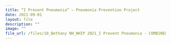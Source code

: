 ```yaml
---
title: “I Prevent Pneumonia” – Pneumonia Prevention Project
date: 2021-09-01
layout: file
description: ""
image: ""
file_url: /files/10_Bethany NH_NHIP 2021_I Prevent Pneumonia - COMBINED.pdf
---
```

